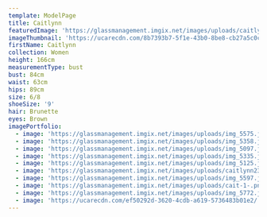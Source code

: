 ```yaml
---
template: ModelPage
title: Caitlynn
featuredImage: 'https://glassmanagement.imgix.net/images/uploads/caitlynn-cover-2-2-.jpg'
imageThumbnail: 'https://ucarecdn.com/8b7393b7-5f1e-43b0-8be8-cb27a5c0cf3b/'
firstName: Caitlynn
collection: Women
height: 166cm
measurementType: bust
bust: 84cm
waist: 63cm
hips: 89cm
size: 6/8
shoeSize: '9'
hair: Brunette
eyes: Brown
imagePortfolio:
  - image: 'https://glassmanagement.imgix.net/images/uploads/img_5575.jpg'
  - image: 'https://glassmanagement.imgix.net/images/uploads/img_5358.jpg'
  - image: 'https://glassmanagement.imgix.net/images/uploads/img_5097.jpg'
  - image: 'https://glassmanagement.imgix.net/images/uploads/img_5335.jpg'
  - image: 'https://glassmanagement.imgix.net/images/uploads/img_5125.jpg'
  - image: 'https://glassmanagement.imgix.net/images/uploads/caitlynn23ui.jpg'
  - image: 'https://glassmanagement.imgix.net/images/uploads/img_5597.jpg'
  - image: 'https://glassmanagement.imgix.net/images/uploads/cait-1-.png'
  - image: 'https://glassmanagement.imgix.net/images/uploads/img_5772.jpg'
  - image: 'https://ucarecdn.com/ef50292d-3620-4cdb-a619-5736483b01e2/'
---
```


